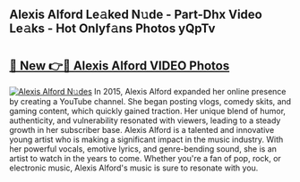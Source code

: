## Alexis Alford Le𝚊ked N𝚞de - Part-Dhx Video Le𝚊ks - Hot Onlyf𝚊ns Photos yQpTv

# <h2><a href="http://ac12635.deff.icu/?id=Alexis+Alford">🔗 New 👉🔴 Alexis Alford VIDEO Photos</a></h2>

[![Alexis Alford N𝚞des](https://i.imgur.com/rIISA9y.gif)](http://ac12635.deff.icu/?id=Alexis+Alford)
In 2015, Alexis Alford expanded her online presence by creating a YouTube channel. She began posting vlogs, comedy skits, and gaming content, which quickly gained traction. Her unique blend of humor, authenticity, and vulnerability resonated with viewers, leading to a steady growth in her subscriber base. Alexis Alford is a talented and innovative young artist who is making a significant impact in the music industry. With her powerful vocals, emotive lyrics, and genre-bending sound, she is an artist to watch in the years to come. Whether you're a fan of pop, rock, or electronic music, Alexis Alford's music is sure to resonate with you.
